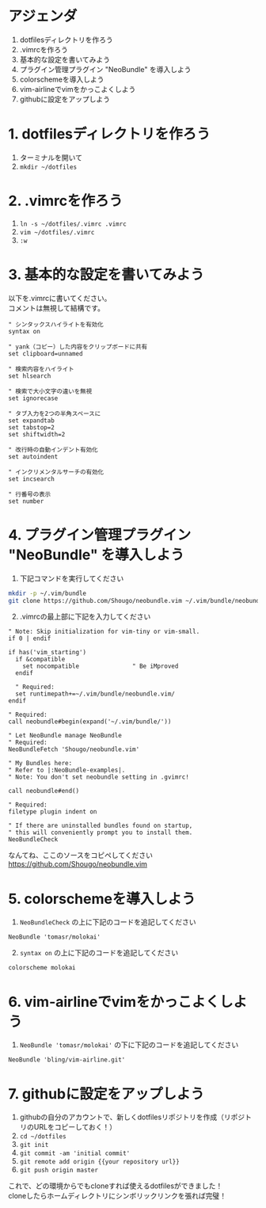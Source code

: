 # アジェンダ

1. dotfilesディレクトリを作ろう
2. .vimrcを作ろう
3. 基本的な設定を書いてみよう
4. プラグイン管理プラグイン "NeoBundle" を導入しよう
5. colorschemeを導入しよう
6. vim-airlineでvimをかっこよくしよう
7. githubに設定をアップしよう

# 1. dotfilesディレクトリを作ろう
1. ターミナルを開いて
2. ``` mkdir ~/dotfiles ```

# 2. .vimrcを作ろう
1. ``` ln -s ~/dotfiles/.vimrc .vimrc ```
2. ``` vim ~/dotfiles/.vimrc ```
3. ``` :w ```

# 3. 基本的な設定を書いてみよう
以下を.vimrcに書いてください。<br>
コメントは無視して結構です。

``` vim
" シンタックスハイライトを有効化
syntax on

" yank（コピー）した内容をクリップボードに共有
set clipboard=unnamed

" 検索内容をハイライト
set hlsearch

" 検索で大小文字の違いを無視
set ignorecase

" タブ入力を2つの半角スペースに
set expandtab
set tabstop=2
set shiftwidth=2

" 改行時の自動インデント有効化
set autoindent

" インクリメンタルサーチの有効化
set incsearch

" 行番号の表示
set number
```

# 4. プラグイン管理プラグイン "NeoBundle" を導入しよう

1. 下記コマンドを実行してください

``` sh
mkdir -p ~/.vim/bundle
git clone https://github.com/Shougo/neobundle.vim ~/.vim/bundle/neobundle.vim
```

2. .vimrcの最上部に下記を入力してください

``` vim
" Note: Skip initialization for vim-tiny or vim-small.
if 0 | endif

if has('vim_starting')
  if &compatible
    set nocompatible               " Be iMproved
  endif

  " Required:
  set runtimepath+=~/.vim/bundle/neobundle.vim/
endif

" Required:
call neobundle#begin(expand('~/.vim/bundle/'))

" Let NeoBundle manage NeoBundle
" Required:
NeoBundleFetch 'Shougo/neobundle.vim'

" My Bundles here:
" Refer to |:NeoBundle-examples|.
" Note: You don't set neobundle setting in .gvimrc!

call neobundle#end()

" Required:
filetype plugin indent on

" If there are uninstalled bundles found on startup,
" this will conveniently prompt you to install them.
NeoBundleCheck
```

なんてね、ここのソースをコピペしてください<br>
https://github.com/Shougo/neobundle.vim

# 5. colorschemeを導入しよう

1. ``` NeoBundleCheck ``` の上に下記のコードを追記してください

``` vim
NeoBundle 'tomasr/molokai'
```

2. ``` syntax on ``` の上に下記のコードを追記してください

``` vim
colorscheme molokai
```

# 6. vim-airlineでvimをかっこよくしよう

1. ``` NeoBundle 'tomasr/molokai' ``` の下に下記のコードを追記してください

``` vim
NeoBundle 'bling/vim-airline.git'
```

# 7. githubに設定をアップしよう

1. githubの自分のアカウントで、新しくdotfilesリポジトリを作成（リポジトリのURLをコピーしておく！）
2. ``` cd ~/dotfiles ```
3. ``` git init ```
4. ``` git commit -am 'initial commit' ```
5. ``` git remote add origin {{your repository url}} ```
6. ``` git push origin master ```

これで、どの環境からでもcloneすれば使えるdotfilesができました！<br>
cloneしたらホームディレクトリにシンボリックリンクを張れば完璧！
